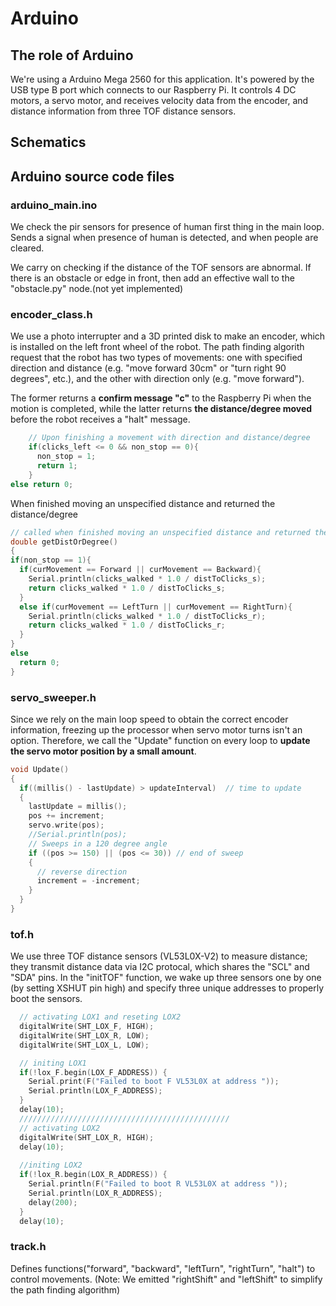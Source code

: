 # Arduino
## The role of Arduino
We're using a Arduino Mega 2560 for this application. It's powered by the USB type B port which connects to our Raspberry Pi.
It controls 4 DC motors, a servo motor, and receives velocity data from the encoder, and distance information from three TOF distance sensors.
## Schematics

## Arduino source code files
### arduino_main.ino
We check the pir sensors for presence of human first thing in the main loop. Sends a signal when presence of human is detected, and when people are cleared.

We carry on checking if the distance of the TOF sensors are abnormal. If there is an obstacle or edge in front, then add an effective wall to the "obstacle.py" node.(not yet implemented)





### encoder_class.h
We use a photo interrupter and a 3D printed disk to make an encoder, which is installed on the left front wheel of the robot. The path finding algorith request that the robot has two types of movements: one with specified direction and distance (e.g. "move forward 30cm" or "turn right 90 degrees", etc.), and the other with direction only (e.g. "move forward").

The former returns a **confirm message "c"** to the Raspberry Pi when the motion is completed, while the latter returns **the distance/degree moved** before the robot receives a "halt" message.
```C++
    // Upon finishing a movement with direction and distance/degree
    if(clicks_left <= 0 && non_stop == 0){
      non_stop = 1;
      return 1;
    }
else return 0;
```
When finished moving an unspecified distance and returned the distance/degree
```C++
// called when finished moving an unspecified distance and returned the distance/degree
double getDistOrDegree()
{
if(non_stop == 1){
  if(curMovement == Forward || curMovement == Backward){
    Serial.println(clicks_walked * 1.0 / distToClicks_s);
    return clicks_walked * 1.0 / distToClicks_s;
  }
  else if(curMovement == LeftTurn || curMovement == RightTurn){
    Serial.println(clicks_walked * 1.0 / distToClicks_r);
    return clicks_walked * 1.0 / distToClicks_r;
  }
}
else 
  return 0;
}
```

### servo_sweeper.h
Since we rely on the main loop speed to obtain the correct encoder information, freezing up the processor when servo motor turns isn't an option. Therefore, we call the "Update" function on every loop to **update the servo motor position by a small amount**.
```C++
void Update()
{
  if((millis() - lastUpdate) > updateInterval)  // time to update
  {
    lastUpdate = millis();
    pos += increment;
    servo.write(pos);
    //Serial.println(pos);
    // Sweeps in a 120 degree angle
    if ((pos >= 150) || (pos <= 30)) // end of sweep
    {
      // reverse direction
      increment = -increment;
    }
  }
}
```

### tof.h
We use three TOF distance sensors (VL53L0X-V2) to measure distance; they transmit distance data via I2C protocal, which shares the "SCL" and "SDA" pins. In the "initTOF" function, we wake up three sensors one by one (by setting XSHUT pin high) and specify three unique addresses to properly boot the sensors.
```C++
  // activating LOX1 and reseting LOX2
  digitalWrite(SHT_LOX_F, HIGH);
  digitalWrite(SHT_LOX_R, LOW);
  digitalWrite(SHT_LOX_L, LOW);

  // initing LOX1
  if(!lox_F.begin(LOX_F_ADDRESS)) {
    Serial.print(F("Failed to boot F VL53L0X at address "));
    Serial.println(LOX_F_ADDRESS);
  }
  delay(10);
  ///////////////////////////////////////////////
  // activating LOX2
  digitalWrite(SHT_LOX_R, HIGH);
  delay(10);
  
  //initing LOX2
  if(!lox_R.begin(LOX_R_ADDRESS)) {
    Serial.println(F("Failed to boot R VL53L0X at address "));
    Serial.println(LOX_R_ADDRESS);
    delay(200);
  }
  delay(10);
```

### track.h
Defines functions("forward", "backward", "leftTurn", "rightTurn", "halt") to control movements. (Note: We emitted "rightShift" and "leftShift" to simplify the path finding algorithm)


